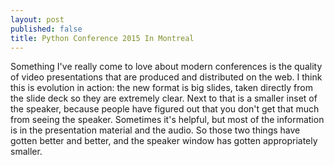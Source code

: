 ```yaml
---
layout: post
published: false
title: Python Conference 2015 In Montreal
---
```


Something I've really come to love about modern conferences is the quality of video presentations that are produced and distributed on the web. I think this is evolution in action: the new format is big slides, taken directly from the slide deck so they are extremely clear. Next to that is a smaller inset of the speaker, because people have figured out that you don't get that much from seeing the speaker. Sometimes it's helpful, but most of the information is in the presentation material and the audio. So those two things have gotten better and better, and the speaker window has gotten appropriately smaller.